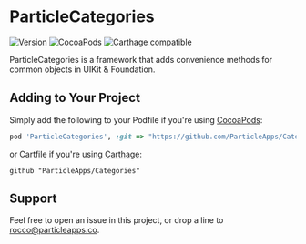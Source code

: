 # ParticleCategories
[![Version](https://img.shields.io/github/release/ParticleApps/CloudAppSDK.svg)](https://github.com/ParticleApps/Categories/releases)
[![CocoaPods](https://img.shields.io/cocoapods/v/ParticleCategories.svg)](https://cocoapods.org/pods/CloudAppSDK)
[![Carthage compatible](https://img.shields.io/badge/Carthage-compatible-4BC51D.svg?style=flat)](https://github.com/Carthage/Carthage)

ParticleCategories is a framework that adds convenience methods for common objects in UIKit & Foundation.

## Adding to Your Project
Simply add the following to your Podfile if you're using [CocoaPods](http://cocoapods.org):

``` ruby
pod 'ParticleCategories', :git => "https://github.com/ParticleApps/Categories.git"
```

or Cartfile if you're using [Carthage](https://github.com/Carthage/Carthage):

```
github "ParticleApps/Categories"
```

## Support

Feel free to open an issue in this project, or drop a line to <rocco@particleapps.co>.
